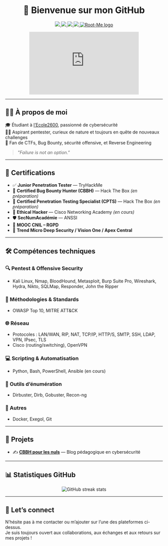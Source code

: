 <h1 align="center">👋 Bienvenue sur mon GitHub</h1>

<p align="center">
  <a href="https://github.com/Theocyg">
    <img src="https://img.shields.io/badge/GitHub-%2312100E.svg?style=for-the-badge&logo=github&logoColor=white" />
  </a>
  <a href="https://steamcommunity.com/id/Pics0u">
    <img src="https://img.shields.io/badge/Steam-000000?style=for-the-badge&logo=steam&logoColor=white" />
  </a>
  <a href="https://theocyg.github.io/CBBH/">
    <img src="https://img.shields.io/badge/Portfolio-000000?style=for-the-badge&logo=google-chrome&logoColor=white" />
  </a>
  <a href="mailto:theo.cygan@gmail.com">
    <img src="https://img.shields.io/badge/Mail-EA4335?style=for-the-badge&logo=gmail&logoColor=white" />
  </a>
  <a href="https://www.root-me.org/Picsou-879455?lang=fr">
    <img src="https://img.shields.io/badge/Root--Me-000000?style=for-the-badge&logo=data:image/png;base64,iVBORw0KGgoAAAANSUhEUgAAABAAAAAQCAMAAAAoLQ9TAAAAUVBMVEUAAABvrrZvrrZvrrZvrrZvrrZvrrZvrrZvrrZvrrZvrrZvrrZvrrZvrrZvrrZvrrZvrrZvrrZvrrZvrrZvrrZvrrZvrrZvrrajtbCht7GEprNrr7BPppCEAAAADXRSTlMAQGBg0MDAwK+vr4CAgLgC4T7KAAAAoUlEQVR42mNgYGBkYGRgZGJkYmRgZmBgYkByCFMz0DAwB0gFg5xckWZkZmYVZjWQGpibwMDA0MHExAjBkZGRgYaFgYGNgYCBgYORiYWSQZGJgZGBg4NjQ3NDLQZmAAKIiCoFYGoFZCSgoZfQBDQkFpQUlBTUFbQUNFQ0tLT0DYwMwMTIyMjAwMDEzMrAwMDBRB3UEDAB07AtViFlWDQAAAABJRU5ErkJggg==" alt="Root-Me logo" />
  </a>
</p>

<div align="center">
  <iframe src="https://tryhackme.com/api/v2/badges/public-profile?userPublicId=1851300" style="border:none;width:350px;height:200px;"></iframe>
</div>

---

## 👨‍💻 À propos de moi

🎓 Étudiant à [l’Ecole2600](https://www.2600.eu/), passionné de cybersécurité  
🕵️‍♂️ Aspirant pentester, curieux de nature et toujours en quête de nouveaux challenges  
🧠 Fan de CTFs, Bug Bounty, sécurité offensive, et Reverse Engineering

> _"Failure is not an option."_

---

## 📜 Certifications

- ✅ **Junior Penetration Tester** — TryHackMe  
- 🧪 **Certified Bug Bounty Hunter (CBBH)** — Hack The Box *(en préparation)*  
- 🔐 **Certified Penetration Testing Specialist (CPTS)** — Hack The Box *(en préparation)*  
- 🧠 **Ethical Hacker** — Cisco Networking Academy *(en cours)*  
- 🛡️ **SecNumAcadémie** — ANSSI  
- 📄 **MOOC CNIL – RGPD**  
- 🔧 **Trend Micro Deep Security / Vision One / Apex Central**

---

## 🛠️ Compétences techniques

### 🔍 Pentest & Offensive Security
- Kali Linux, Nmap, BloodHound, Metasploit, Burp Suite Pro, Wireshark, Hydra, Nikto, SQLMap, Responder, John the Ripper

### 🧠 Méthodologies & Standards
- OWASP Top 10, MITRE ATT&CK

### 🌐 Réseau
- Protocoles : LAN/WAN, RIP, NAT, TCP/IP, HTTP/S, SMTP, SSH, LDAP, VPN, IPsec, TLS  
- Cisco (routing/switching), OpenVPN

### 💻 Scripting & Automatisation
- Python, Bash, PowerShell, Ansible (en cours)

### 🧪 Outils d’énumération
- Dirbuster, Dirb, Gobuster, Recon-ng

### 🧰 Autres
- Docker, Exegol, Git

---

## 📂 Projets

- ✍️ [**CBBH pour les nuls**](https://github.com/Theocyg/CBBH) — Blog pédagogique en cybersécurité

---

## 📊 Statistiques GitHub

<p align="center">
  <img src="https://streak-stats.demolab.com?user=Theocyg&theme=dark&hide_border=true&date_format=M%20j%5B%2C%20Y%5D" alt="GitHub streak stats" />
</p>

---

## 🤝 Let’s connect

N’hésite pas à me contacter ou m’ajouter sur l’une des plateformes ci-dessus.  
Je suis toujours ouvert aux collaborations, aux échanges et aux retours sur mes projets !
